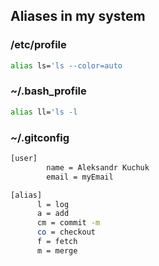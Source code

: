 ## Aliases in my system

### /etc/profile
```sh
alias ls='ls --color=auto
```

### ~/.bash_profile
```sh
alias ll='ls -l
```

### ~/.gitconfig
```sh
[user]
        name = Aleksandr Kuchuk
        email = myEmail

[alias]
      l = log
      a = add
      cm = commit -m
      co = checkout
      f = fetch
      m = merge
```
